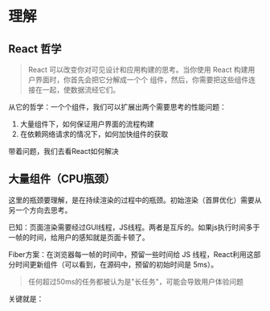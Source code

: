 # 理解

## React 哲学

> React 可以改变你对可见设计和应用构建的思考。当你使用 React 构建用户界面时，你首先会把它分解成一个个 组件，然后，你需要把这些组件连接在一起，使数据流经它们。

从它的哲学：一个个组件，我们可以扩展出两个需要思考的性能问题：

1. 大量组件下，如何保证用户界面的流程构建
2. 在依赖网络请求的情况下，如何加快组件的获取

带着问题，我们去看React如何解决

## 大量组件（CPU瓶颈）

这里的瓶颈要理解，是在持续渲染的过程中的瓶颈。初始渲染（首屏优化）需要从另一个方向去思考。

已知：页面渲染需要经过GUI线程，JS线程。两者是互斥的。如果js执行时间多于一帧的时间，给用户的感知就是页面卡顿了。

Fiber方案：在浏览器每一帧的时间中，预留一些时间给 JS 线程，React利用这部分时间更新组件（可以看到，在源码中，预留的初始时间是 5ms）。

> 任何超过50ms的任务都被认为是"长任务"，可能会导致用户体验问题

关键就是：